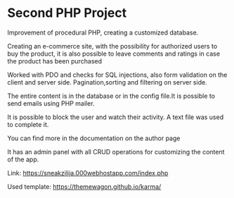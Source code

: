 # Second PHP Project 

Improvement of procedural PHP, creating a customized database.

Creating an e-commerce site, with the possibility for authorized users to buy the product, it is also possible to leave comments and ratings in case the product has been purchased

Worked with PDO and checks for SQL injections, also form validation on the client and server side. Pagination,sorting and filtering on server side.

The entire content is in the database or in the config file.It is possible to send emails using PHP mailer.

It is possible to block the user and watch their activity. A text file was used to complete it.

You can find more in the documentation on the author page

It has an admin panel with all CRUD operations for customizing the content of the app.

Link: https://sneakzilija.000webhostapp.com/index.php

Used template: https://themewagon.github.io/karma/
